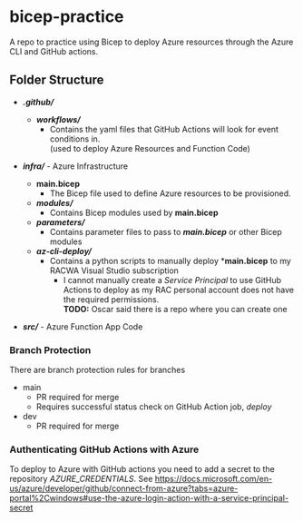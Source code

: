 # bicep-practice
 A repo to practice using Bicep to deploy Azure resources through the Azure CLI and GitHub actions.

 ## Folder Structure
* ***.github/***  
    * ***workflows/***
        * Contains the yaml files that GitHub Actions will look for event conditions in.  
        (used to deploy Azure Resources and Function Code)

* ***infra/*** - Azure Infrastructure
    * **main.bicep**  
        * The Bicep file used to define Azure resources to be provisioned.
    * ***modules/***  
        * Contains Bicep modules used by **main.bicep**
    * ***parameters/***
        * Contains parameter files to pass to ***main.bicep*** or other Bicep modules
    * ***az-cli-deploy/***
        * Contains a python scripts to manually deploy ***main.bicep** to my RACWA Visual Studio subscription  
            * I cannot manually create a *Service Principal* to use GitHub Actions to deploy as my RAC personal account does not have the required permissions.  
            **TODO:** Oscar said there is a repo where you can create one

* ***src/*** - Azure Function App Code
    
### Branch Protection
There are branch protection rules for branches
* main
    * PR required for merge
    * Requires successful status check on GitHub Action job, *deploy*
* dev
    * PR required for merge


### Authenticating GitHub Actions with Azure 
To deploy to Azure with GitHub actions you need to add a secret to the repository *AZURE_CREDENTIALS*. 
See https://docs.microsoft.com/en-us/azure/developer/github/connect-from-azure?tabs=azure-portal%2Cwindows#use-the-azure-login-action-with-a-service-principal-secret